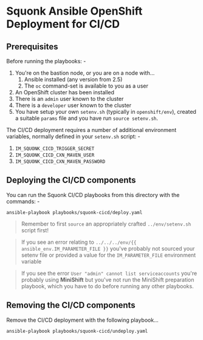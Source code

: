 # Squonk Ansible OpenShift Deployment for CI/CD

## Prerequisites
Before running the playbooks: -

1.  You're on the bastion node, or you are on a node with...
    1.  Ansible installed (any version from 2.5)
    1.  The `oc` command-set is available to you as a user
1.  An OpenShift cluster has been installed
1.  There is an `admin` user known to the cluster
1.  There is a `developer` user known to the cluster
1.  You have setup your own `setenv.sh` (typically in `openshift/env`),
    created a suitable `params` file and you have run `source setenv.sh`.

The CI/CD deployment requires a number of additional environment variables,
normally defined in your `setenv.sh` script: -

1.  `IM_SQUONK_CICD_TRIGGER_SECRET`
1.  `IM_SQUONK_CICD_CXN_MAVEN_USER`
1.  `IM_SQUONK_CICD_CXN_MAVEN_PASSWORD`

## Deploying the CI/CD components
You can run the Squonk CI/CD playbooks from this
directory with the commands: -

    ansible-playbook playbooks/squonk-cicd/deploy.yaml

>   Remember to first `source` an appropriately crafted
    `../env/setenv.sh` script first!

>   If you see an error relating to `../../../env/{{ ansible_env.IM_PARAMETER_FILE }}`
    you've probably not sourced your setenv file or provided a value
    for the `IM_PARAMETER_FILE` environment variable

>   If you see the error `User "admin" cannot list serviceaccounts`
    you're probably using **MiniShift** but you've not run the MiniShift
    preparation playbook, which you have to do before running any other
    playbooks.

## Removing the CI/CD components
Remove the CI/CD deployment with the following playbook...

    ansible-playbook playbooks/squonk-cicd/undeploy.yaml